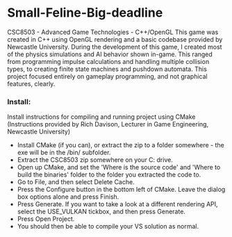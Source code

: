 # Small-Feline-Big-deadline
CSC8503 - Advanced Game Technologies - C++/OpenGL
This game was created in C++ using OpenGL rendering and a basic codebase provided by Newcastle University. During the development of this game, I created most of the physics simulations and AI behavior shown in-game. 
This ranged from programming impulse calculations and handling multiple collision types, to creating finite state machines and pushdown automata. 
This project focused entirely on gameplay programming, and not graphical features, clearly.


### Install:
Install instructions for compiling and running project using CMake (Instructions provided by Rich Davison, Lecturer in Game Engineering, Newcastle University)
- Install CMake (if you can), or extract the zip to a folder somewhere - the exe will be in the /bin/ subfolder.
- Extract the CSC8503 zip somewhere on your C: drive.
- Open up CMake, and set the 'Where is the source code' and 'Where to build the binaries' folder to the folder you extracted the code to.
- Go to File, and then select Delete Cache.
- Press the Configure button in the bottom left of CMake. Leave the dialog box options alone and press Finish.
- Press Generate. If you want to take a look at a different rendering API, select the USE_VULKAN tickbox, and then press Generate.
- Press Open Project.
- You should then be able to compile your VS solution as normal.

